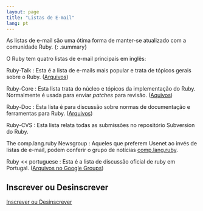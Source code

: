 ```yaml
---
layout: page
title: "Listas de E-mail"
lang: pt
---
```


As listas de e-mail são uma ótima forma de manter-se atualizado com
a comunidade Ruby.
{: .summary}

O Ruby tem quatro listas de e-mail principais em inglês:

Ruby-Talk
: Esta é a lista de e-mails mais popular e trata de tópicos gerais sobre
  o Ruby. ([Arquivos][3])

Ruby-Core
: Esta lista trata do núcleo e tópicos da implementação do Ruby.
  Normalmente é usada para enviar *patches* para revisão. ([Aquivos][4])

Ruby-Doc
: Esta lista é para discussão sobre normas de documentação e ferramentas
  para Ruby. ([Arquivos][5])

Ruby-CVS
: Esta lista relata todas as submissões no repositório Subversion do Ruby.

The comp.lang.ruby Newsgroup
: Aqueles que preferem Usenet ao invés de listas de e-mail, podem conferir
  o grupo de notícias [comp.lang.ruby](news:comp.lang.ruby).

Ruby &lt;&lt; portuguese
: Esta é a lista de discussão oficial de ruby em Portugal.
  ([Arquivos no Google Groups][ruby-pt])

## Inscrever ou Desinscrever

[Inscrever ou Desinscrever](https://ml.ruby-lang.org/mailman3/postorius/lists/)



[3]: https://ml.ruby-lang.org/mailman3/hyperkitty/list/ruby-talk@ml.ruby-lang.org/
[4]: https://ml.ruby-lang.org/mailman3/hyperkitty/list/ruby-core@ml.ruby-lang.org/
[5]: https://ml.ruby-lang.org/mailman3/hyperkitty/list/ruby-doc@ml.ruby-lang.org/
[ruby-pt]: http://groups.google.com/group/ruby-pt
